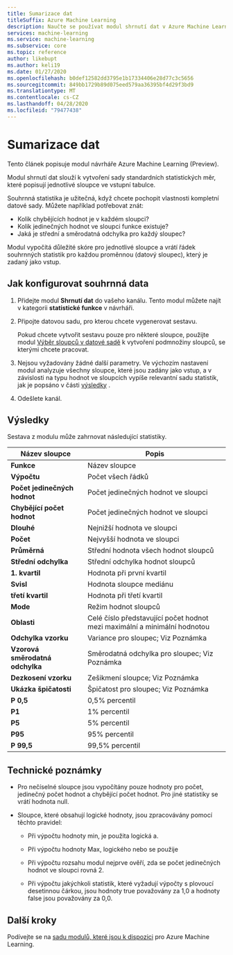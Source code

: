 ```yaml
---
title: Sumarizace dat
titleSuffix: Azure Machine Learning
description: Naučte se používat modul shrnutí dat v Azure Machine Learning k vygenerování základní sestavy statistiky pro sloupce v datové sadě.
services: machine-learning
ms.service: machine-learning
ms.subservice: core
ms.topic: reference
author: likebupt
ms.author: keli19
ms.date: 01/27/2020
ms.openlocfilehash: b0def12582dd3795e1b17334406e28d77c3c5656
ms.sourcegitcommit: 849bb1729b89d075eed579aa36395bf4d29f3bd9
ms.translationtype: MT
ms.contentlocale: cs-CZ
ms.lasthandoff: 04/28/2020
ms.locfileid: "79477438"
---
```

# <a name="summarize-data"></a>Sumarizace dat

Tento článek popisuje modul návrháře Azure Machine Learning (Preview).

Modul shrnutí dat slouží k vytvoření sady standardních statistických měr, které popisují jednotlivé sloupce ve vstupní tabulce.

Souhrnná statistika je užitečná, když chcete pochopit vlastnosti kompletní datové sady. Můžete například potřebovat znát:

- Kolik chybějících hodnot je v každém sloupci?
- Kolik jedinečných hodnot ve sloupci funkce existuje?
- Jaká je střední a směrodatná odchylka pro každý sloupec?

Modul vypočítá důležité skóre pro jednotlivé sloupce a vrátí řádek souhrnných statistik pro každou proměnnou (datový sloupec), který je zadaný jako vstup.

## <a name="how-to-configure-summarize-data"></a>Jak konfigurovat souhrnná data  

1. Přidejte modul **Shrnutí dat** do vašeho kanálu. Tento modul můžete najít v kategorii **statistické funkce** v návrháři.

1. Připojte datovou sadu, pro kterou chcete vygenerovat sestavu.

    Pokud chcete vytvořit sestavu pouze pro některé sloupce, použijte modul [Výběr sloupců v datové sadě](select-columns-in-dataset.md) k vytvoření podmnožiny sloupců, se kterými chcete pracovat.

1. Nejsou vyžadovány žádné další parametry. Ve výchozím nastavení modul analyzuje všechny sloupce, které jsou zadány jako vstup, a v závislosti na typu hodnot ve sloupcích vypíše relevantní sadu statistik, jak je popsáno v části [výsledky](#results) .

1. Odešlete kanál.

## <a name="results"></a>Výsledky

Sestava z modulu může zahrnovat následující statistiky. 

|Název sloupce|Popis|
|------|------|  
|**Funkce**|Název sloupce|
|**Výpočtu**|Počet všech řádků|
|**Počet jedinečných hodnot**|Počet jedinečných hodnot ve sloupci|
|**Chybějící počet hodnot**|Počet jedinečných hodnot ve sloupci|
|**Dlouhé**|Nejnižší hodnota ve sloupci|  
|**Počet**|Nejvyšší hodnota ve sloupci|
|**Průměrná**|Střední hodnota všech hodnot sloupců|
|**Střední odchylka**|Střední odchylka hodnot sloupců|
|**1. kvartil**|Hodnota při první kvartil|
|**Svisl**|Hodnota sloupce mediánu|
|**třetí kvartil**|Hodnota při třetí kvartil|
|**Mode**|Režim hodnot sloupců|
|**Oblasti**|Celé číslo představující počet hodnot mezi maximální a minimální hodnotou|
|**Odchylka vzorku**|Variance pro sloupec; Viz Poznámka|
|**Vzorová směrodatná odchylka**|Směrodatná odchylka pro sloupec; Viz Poznámka|
|**Dezkosení vzorku**|Zešikmení sloupce; Viz Poznámka|
|**Ukázka špičatosti**|Špičatost pro sloupec; Viz Poznámka|
|**P 0,5**|0,5% percentil|
|**P1**|1% percentil|
|**P5**|5% percentil|
|**P95**|95% percentil|
|**P 99,5**|99,5% percentil |

## <a name="technical-notes"></a>Technické poznámky

- Pro nečíselné sloupce jsou vypočítány pouze hodnoty pro počet, jedinečný počet hodnot a chybějící počet hodnot. Pro jiné statistiky se vrátí hodnota null.

- Sloupce, které obsahují logické hodnoty, jsou zpracovávány pomocí těchto pravidel:

    - Při výpočtu hodnoty min, je použita logická a.
    
    - Při výpočtu hodnoty Max, logického nebo se použije
    
    - Při výpočtu rozsahu modul nejprve ověří, zda se počet jedinečných hodnot ve sloupci rovná 2.
    
    - Při výpočtu jakýchkoli statistik, které vyžadují výpočty s plovoucí desetinnou čárkou, jsou hodnoty true považovány za 1,0 a hodnoty false jsou považovány za 0,0.

## <a name="next-steps"></a>Další kroky

Podívejte se na [sadu modulů, které jsou k dispozici](module-reference.md) pro Azure Machine Learning.  
